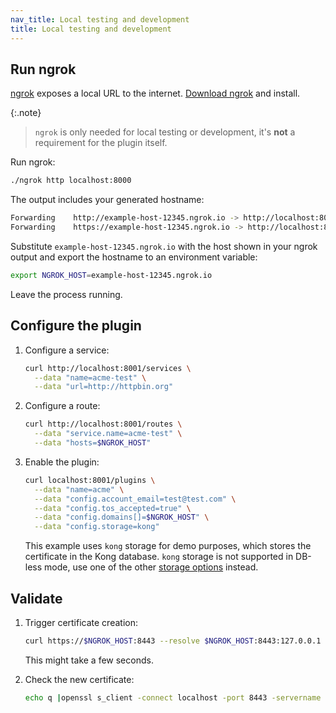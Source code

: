 ```yaml
---
nav_title: Local testing and development
title: Local testing and development
---
```


## Run ngrok

[ngrok](https://ngrok.com) exposes a local URL to the internet. [Download ngrok](https://ngrok.com/download) and install.

{:.note}
> `ngrok` is only needed for local testing or development, it's **not** a requirement for the plugin itself.

Run ngrok:

```bash
./ngrok http localhost:8000
```

The output includes your generated hostname:
```bash
Forwarding    http://example-host-12345.ngrok.io -> http://localhost:8000
Forwarding    https://example-host-12345.ngrok.io -> http://localhost:8000
```

Substitute `example-host-12345.ngrok.io` with the host shown in your ngrok output 
and export the hostname to an environment variable:

```bash
export NGROK_HOST=example-host-12345.ngrok.io
```

Leave the process running.

## Configure the plugin

1. Configure a service:

    ```bash
    curl http://localhost:8001/services \
      --data "name=acme-test" \
      --data "url=http://httpbin.org"
    ```

1. Configure a route:
    ```bash
    curl http://localhost:8001/routes \
      --data "service.name=acme-test" \
      --data "hosts=$NGROK_HOST"
    ```

1. Enable the plugin:

    ```bash
    curl localhost:8001/plugins \
      --data "name=acme" \
      --data "config.account_email=test@test.com" \
      --data "config.tos_accepted=true" \
      --data "config.domains[]=$NGROK_HOST" \
      --data "config.storage=kong"
    ```

    This example uses `kong` storage for demo purposes, which stores the certificate in the Kong database.
    `kong` storage is not supported in DB-less mode, use one of the other [storage options](/hub/kong-inc/acme/#storage-options) instead.

## Validate

1. Trigger certificate creation:

    ```bash
    curl https://$NGROK_HOST:8443 --resolve $NGROK_HOST:8443:127.0.0.1 -vk
    ```
    This might take a few seconds.

1. Check the new certificate:

    ```bash
    echo q |openssl s_client -connect localhost -port 8443 -servername $NGROK_HOST 2>/dev/null |openssl x509 -text -noout
    ```
